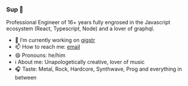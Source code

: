 ### Sup 👋

Professional Engineer of 16+ years fully engrosed in the Javascript ecosystem (React, Typescript, Node) and a lover of graphql.

- 🔭 I’m currently working on [gigstr](https://www.gigstr.app/)
- 📫 How to reach me: [email](MAILTO:jlawrencedev@gmail.com)
- 😄 Pronouns: he/him
- ℹ About me: Unapologetically creative, lover of music
- 🎧 Taste: Metal, Rock, Hardcore, Synthwave, Prog and everything in between
